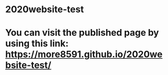 # 2020website-test

# You can visit the published page by using this link: https://more8591.github.io/2020website-test/
